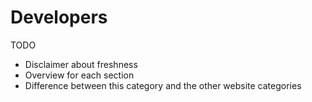 # Developers

TODO

* Disclaimer about freshness
* Overview for each section
* Difference between this category and the other website categories
